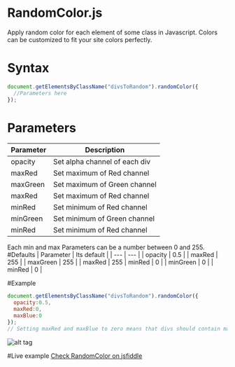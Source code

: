 # RandomColor.js
Apply random color for each element of some class in Javascript. Colors can be customized to fit your site colors perfectly.

# Syntax

```javascript
document.getElementsByClassName("divsToRandom").randomColor({
  //Parameters here
});
```
# Parameters
| Parameter | Description |
| --- | --- |
| opacity | Set alpha channel of each div |
| maxRed | Set maximum of Red channel |
| maxGreen | Set maximum of Green channel |
| maxRed | Set maximum of Red channel |
| minRed | Set minimum of Red channel |
| minGreen | Set minimum of Green channel |
| minRed | Set minimum of Red channel |

Each min and max Parameters can be a number between 0 and 255.
#Defaults
| Parameter | Its default |
| --- | --- |
| opacity | 0.5 |
| maxRed | 255 |
| maxGreen | 255 |
| maxRed | 255
| minRed | 0 |
| minGreen | 0 |
| minRed | 0 |

#Example
```javascript
document.getElementsByClassName("divsToRandom").randomColor({
  opacity:0.5,
  maxRed:0,
  maxBlue:0
});
// Setting maxRed and maxBlue to zero means that divs should contain many types of green.
```
![alt tag](http://i.imgur.com/8OXLISv.png)

#Live example
[Check RandomColor on jsfiddle](https://jsfiddle.net/0w87986p/2/)
